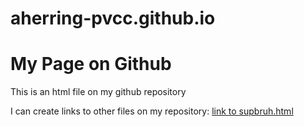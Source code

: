 # aherring-pvcc.github.io
<html><head>
<title>Simple Github Page</title>
<style><body>{ #2b1700; backround-color: F5F5DC; font-family: Tahoma, Verdana</body></style>
</head>
<body> <h1>My Page on Github</h1>
  <p>This is an html file on my github repository</p>
  <p>I can create links to other files on my repository: <a href = "supbruh.html">link to supbruh.html</a></p>
</body>
